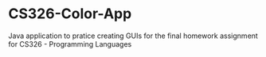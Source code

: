 # CS326-Color-App
Java application to pratice creating GUIs for the final homework assignment for CS326 - Programming Languages
